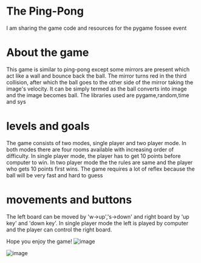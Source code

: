 # The Ping-Pong
I am sharing the game code and resources for the pygame fossee event

# About the game
This game is similar to ping-pong except some mirrors are present which act like a wall and bounce back the ball.
The mirror turns red in the third collision, after which the ball goes to the other side of the mirror taking the image's velocity.
It can be simply termed as the ball converts into image and the image becomes ball.
The libraries used are pygame,random,time and sys

# levels and goals
The game consists of two modes, single player and two player mode.
In both modes there are four rooms available with increasing order of difficulty.
In single player mode, the player has to get 10 points before computer to win.
In two player mode the the rules are same and the player who gets 10 points first wins.
The game requires a lot of reflex because the ball will be very fast and hard to guess

# movements and buttons
The left board can be moved by 'w->up','s->down' and right board by 'up key' and 'down key'.
In single player mode the left is played by computer and the player can control the right board.

Hope you enjoy the game!
![image](https://github.com/J-Karthik-palaniappan/Pygame-competition/assets/99670301/54b6087e-55b9-448b-9caf-b04afdace254)

![image](https://github.com/J-Karthik-palaniappan/Pygame-competition/assets/99670301/daf7cdac-e6c9-4cc0-92ed-87c9dca9b76d)
